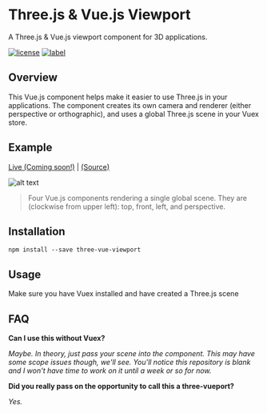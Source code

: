 # Three.js & Vue.js Viewport
A Three.js &amp; Vue.js viewport component for 3D applications.

[![license](https://img.shields.io/github/license/ianpaschal/three-vue-viewport.svg)](https://github.com/ianpaschal/three-vue-viewport/blob/master/LICENSE)
[![label](https://img.shields.io/github/issues-raw/ianpaschal/three-vue-viewport.svg)](https://github.com/ianpaschal/three-vue-viewport/issues)

## Overview
This Vue.js component helps make it easier to use Three.js in your applications. The component creates its own camera and renderer (either perspective or orthographic), and uses a global Three.js scene in your Vuex store.

## Example
[Live (Coming soon!)]() | [(Source)](https://github.com/ianpaschal/three-vue-viewport/tree/master/example)

![alt text][demo]

> Four Vue.js components rendering a single global scene. They are (clockwise from  upper left): top, front, left, and perspective.

## Installation
```
npm install --save three-vue-viewport
```

## Usage
Make sure you have Vuex installed and have created a Three.js scene

## FAQ
**Can I use this without Vuex?**

*Maybe. In theory, just pass your scene into the component. This may have some scope issues though, we'll see. You'll notice this repository is blank and I won't have time to work on it until a week or so for now.*

**Did you really pass on the opportunity to call this a three-vueport?**

*Yes.*

[demo]: https://github.com/ianpaschal/three-vue-viewport/raw/master/docs/images/demo.gif "4 Viewports"
